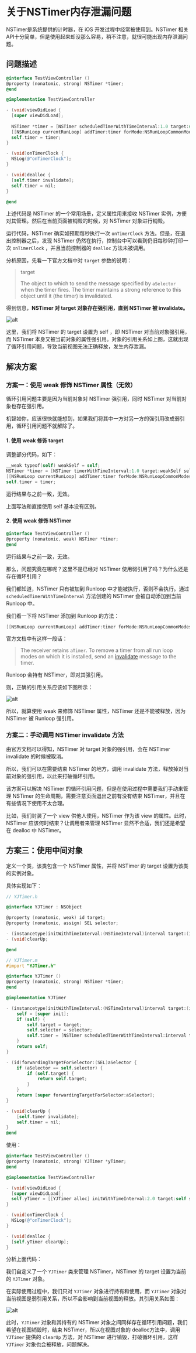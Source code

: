 # 关于NSTimer内存泄漏问题

NSTimer是系统提供的计时器，在 iOS 开发过程中经常被使用到。NSTimer 相关API十分简单，但是使用起来却没那么容易，稍不注意，就很可能出现内存泄漏问题。

## 问题描述

```objective-c
@interface TestViewController ()
@property (nonatomic, strong) NSTimer *timer;
@end

@implementation TestViewController

- (void)viewDidLoad {
  [super viewDidLoad];
  
  NSTimer *timer = [NSTimer scheduledTimerWithTimeInterval:1.0 target:self selector:@selector(onTimerClock) userInfo:nil repeats:YES];
  [[NSRunLoop currentRunLoop] addTimer:timer forMode:NSRunLoopCommonModes];
  self.timer = timer;
}

- (void)onTimerClock {
  NSLog(@"onTimerClock");
}

- (void)dealloc {
  [self.timer invalidate];
  self.timer = nil;
}

@end
```

上述代码是 NSTimer 的一个常用场景，定义属性用来接收 NSTimer 实例，方便对其管理。然后在当前页面被销毁的时候，对 NSTimer 对象进行销毁。

运行代码，NSTimer 确实如预期每秒执行一次 `onTimerClock` 方法。但是，在退出控制器之后，发现 NSTimer 仍然在执行，控制台中可以看到仍旧每秒钟打印一次 `onTimerClock` ，并且当前控制器的 `dealloc` 方法未被调用。

分析原因，先看一下官方文档中对 `target` 参数的说明：

> target
>
> The object to which to send the message specified by `aSelector` when the timer fires. The timer maintains a strong reference to this object until it (the timer) is invalidated.

得到信息，**NSTimer 对 target 对象存在强引用，直到 NSTimer 被 invalidate。**

![alt](./Resources/关于NSTimer内存泄漏问题1.png)

这里，我们将 NSTimer 的 target 设置为 self ，即 NSTimer 对当前对象强引用，而 NSTimer 本身又被当前对象的属性强引用。对象的引用关系如上图，这就出现了循环引用问题，导致当前视图无法正确释放，发生内存泄漏。

## 解决方案

### 方案一：使用 weak 修饰 NSTimer 属性（无效）

循环引用问题主要是因为当前对象对 NSTimer 强引用，同时 NSTimer 对当前对象也存在强引用。

机智如你，应该很快就能想到，如果我们将其中一方对另一方的强引用改成弱引用，循环引用问题不就解除了。

#### 1. 使用 weak 修饰 target

调整部分代码，如下：

```objective-c
__weak typeof(self) weakSelf = self;
NSTimer *timer = [NSTimer timerWithTimeInterval:1.0 target:weakSelf selector:@selector(onTimerClock) userInfo:nil repeats:YES];
[[NSRunLoop currentRunLoop] addTimer:timer forMode:NSRunLoopCommonModes];
self.timer = timer;
```

运行结果与之前一致，无效。

上面写法和直接使用 self 基本没有区别。

#### 2. 使用 weak 修饰 NSTimer

```objective-c
@interface TestViewController ()
@property (nonatomic, weak) NSTimer *timer;
@end
```

运行结果与之前一致，无效。

那么，问题究竟在哪呢？这里不是已经对 NSTimer 使用弱引用了吗？为什么还是存在循环引用？

我们都知道，NSTimer 只有被加到 Runloop 中才能被执行，否则不会执行。通过 `scheduledTimerWithTimeInterval` 方法创建的 NSTimer 会被自动添加到当前 Runloop 中。

我们看一下将 NSTimer 添加到 Runloop 的方法：

```objective-c
[[NSRunLoop currentRunLoop] addTimer:timer forMode:NSRunLoopCommonModes];
```

官方文档中有这样一段话：

> The receiver retains `aTimer`. To remove a timer from all run loop modes on which it is installed, send an [invalidate](apple-reference-documentation://ls%2Fdocumentation%2Ffoundation%2Fnstimer%2F1415405-invalidate) message to the timer.

Runloop 会持有 NSTimer，即对其强引用。

则，正确的引用关系应该如下图所示：

![alt](./Resources/关于NSTimer内存泄漏问题2.png)

所以，就算使用 weak 来修饰 NSTimer 属性，NSTimer 还是不能被释放，因为 NSTimer 被 Runloop 强引用。

### 方案二：手动调用 NSTimer invalidate 方法

由官方文档可以得知，NSTimer 对 target 对象的强引用，会在 NSTimer invalidate 的时候被取消。

所以，我们可以在需要结束 NSTimer 的地方，调用 invalidate 方法，释放掉对当前对象的强引用，以此来打破循环引用。

该方案可以解决 NSTimer 的循环引用问题，但是在使用过程中需要我们手动来管理 NSTimer 的生命周期，需要注意页面退出之前有没有结束 NSTimer，并且在有些情况下使用不太合理。

比如，我们封装了一个 view 供他人使用，NSTimer 作为该 view 的属性。此时，NSTimer 应该何时结束？让调用者来管理 NSTimer 显然不合适，我们还是希望在 dealloc 中 NSTimer。

## 方案三：使用中间对象

定义一个类，该类包含一个 NSTimer 属性，并将 NSTimer 的 target 设置为该类的实例对象。

具体实现如下：

```objective-c
// YJTimer.h

@interface YJTimer : NSObject

@property (nonatomic, weak) id target;
@property (nonatomic, assign) SEL selector;

- (instancetype)initWithTimeInterval:(NSTimeInterval)interval target:(id)target selector:(SEL)selector repeats:(BOOL)repeats;
- (void)clearUp;

@end

// YJTimer.m
#import "YJTimer.h"

@interface YJTimer ()
@property (nonatomic, strong) NSTimer *timer;
@end

@implementation YJTimer

- (instancetype)initWithTimeInterval:(NSTimeInterval)interval target:(id)target selector:(SEL)selector repeats:(BOOL)repeats {
    self = [super init];
    if (self) {
        self.target = target;
        self.selector = selector;
        self.timer = [NSTimer scheduledTimerWithTimeInterval:interval target:self selector:selector userInfo:nil repeats:repeats];
    }
    return self;
}

- (id)forwardingTargetForSelector:(SEL)aSelector {
    if (aSelector == self.selector) {
        if (self.target) {
            return self.target;
        }
    }
    return [super forwardingTargetForSelector:aSelector];
}

- (void)clearUp {
    [self.timer invalidate];
    self.timer = nil;
}
@end
```

使用：

```objective-c
@interface TestViewController ()
@property (nonatomic, strong) YJTimer *yTimer;
@end

@implementation TestViewController

- (void)viewDidLoad {
  [super viewDidLoad];
  self.yTimer = [[YJTimer alloc] initWithTimeInterval:2.0 target:self selector:@selector(onTimerClock) repeats:YES];
}

- (void)onTimerClock {
  NSLog(@"onTimerClock");
}

- (void)dealloc {
  [self.yTimer clearUp];
}
```

分析上面代码：

我们自定义了一个 `YJTimer` 类来管理 NSTimer，NSTimer 的 target 设置为当前的 `YJTimer` 对象。

在实际使用过程中，我们只对 `YJTimer` 对象进行持有和使用，而 `YJTimer` 对象对当前视图是弱引用关系，所以不会影响到当前视图的释放。其引用关系如图：

![alt](./Resources/关于NSTimer内存泄漏问题3.png)

此时，`YJTimer` 对象和其持有的 NSTimer 对象之间同样存在循环引用问题，我们希望在视图销毁时，结束 NSTimer，所以在视图对象的 dealloc方法中，调用 `YJTimer` 提供的 `clearUp` 方法，对 NSTimer 进行销毁，打破循环引用，这样 `YJTimer` 对象也会被释放，问题解决。

